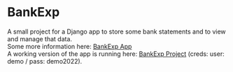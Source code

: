 # BankExp

A small project for a Django app to store some bank statements and to view and manage that data.  
Some more information here: <a href="https://notes.mariusnegoita.net/notes/bankexp-app/">BankExp App</a>  
A working version of the app is running here: <a href="https://bankexp-demo.mariusnegoita.net" target="_blank">BankExp Project</a> (creds: user: demo / pass: demo2022).
